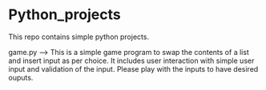 # Python_projects
This repo contains simple python projects.

game.py --> This is a simple game program to swap the contents of a list and insert input as per choice. It includes user interaction with simple user input and validation of the input. Please play with the inputs to have desired ouputs.
